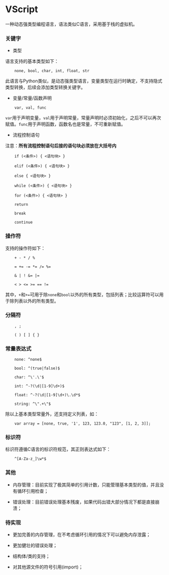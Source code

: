 # VScript

一种动态强类型编程语言，语法类似C语言，采用基于栈的虚拟机。

### 关键字

* 类型

语言支持的基本类型如下：

```
    none, bool, char, int, float, str
```

此语言与Python类似，是动态强类型语言，变量类型在运行时确定，不支持隐式类型转换，后续会添加类型转换关键字。

* 变量/常量/函数声明

```
    var, val, func
```

`var`用于声明变量，`val`用于声明常量，常量声明时必须初始化，之后不可以再次赋值。`func`用于声明函数，函数名也是常量，不可重新赋值。

* 流程控制语句

注意：__所有流程控制语句后接的语句块必须放在大括号内__

```
    if (<条件>) { <语句块> }

    elif (<条件>) { <语句块> }

    else { <语句块> }

    while (<条件>) { <语句块> }

    for (<条件>) { <语句块> }

    return

    break

    continue
```

### 操作符

支持的操作符如下：

```
    + - * / %

    = += -= *= /= %=

    & | ! &= |=

    < > <= >= == !=
```

其中，`+`和`+=`可用于除`none`和`bool`以外的所有类型，包括列表；比较运算符可以用于除列表以外的所有类型。

### 分隔符

```
    , ;

    ( ) [ ] { }
```

### 常量表达式

```
    none: ^none$

    bool: ^(true|false)$

    char: ^\'.\'$

    int: ^-?(\d|[1-9]\d+)$

    float: ^-?(\d|[1-9]\d+)\.\d*$

    string: ^\".+\"$
```

除以上基本类型常量外，还支持定义列表，如：

```
    var array = [none, true, '1', 123, 123.0, "123", [1, 2, 3]];
```

### 标识符

标识符遵循C语言的标识符规范，其正则表达式如下：

```
    ^[A-Za-z_]\w*$
```

### 其他

* 内存管理：目前实现了极其简单的引用计数，只能管理基本类型的值，并且没有循环引用检查；

* 错误处理：目前错误处理基本残废，如果代码出错大部分情况下都是直接崩溃；

### 待实现

* 更加完善的内存管理，在不考虑循环引用的情况下可以避免内存泄露；

* 更加健壮的错误处理；

* 结构体/类的支持；

* 对其他源文件的符号引用(import)；
